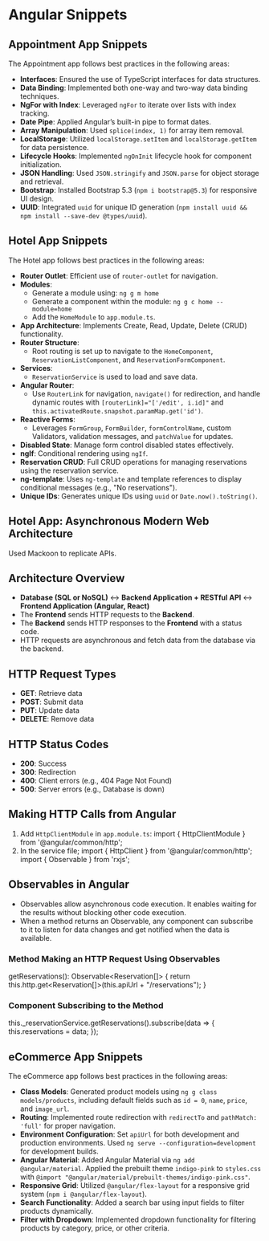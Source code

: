 # Angular Snippets

## Appointment App Snippets

The Appointment app follows best practices in the following areas:

- **Interfaces**: Ensured the use of TypeScript interfaces for data structures.
- **Data Binding**: Implemented both one-way and two-way data binding techniques.
- **NgFor with Index**: Leveraged `ngFor` to iterate over lists with index tracking.
- **Date Pipe**: Applied Angular’s built-in pipe to format dates.
- **Array Manipulation**: Used `splice(index, 1)` for array item removal.
- **LocalStorage**: Utilized `localStorage.setItem` and `localStorage.getItem` for data persistence.
- **Lifecycle Hooks**: Implemented `ngOnInit` lifecycle hook for component initialization.
- **JSON Handling**: Used `JSON.stringify` and `JSON.parse` for object storage and retrieval.
- **Bootstrap**: Installed Bootstrap 5.3 (`npm i bootstrap@5.3`) for responsive UI design.
- **UUID**: Integrated `uuid` for unique ID generation (`npm install uuid && npm install --save-dev @types/uuid`).

## Hotel App Snippets

The Hotel app follows best practices in the following areas:

- **Router Outlet**: Efficient use of `router-outlet` for navigation.
- **Modules**:
  - Generate a module using: `ng g m home`
  - Generate a component within the module: `ng g c home --module=home`
  - Add the `HomeModule` to `app.module.ts`.
- **App Architecture**: Implements Create, Read, Update, Delete (CRUD) functionality.
- **Router Structure**:
  - Root routing is set up to navigate to the `HomeComponent`, `ReservationListComponent`, and `ReservationFormComponent`.
- **Services**:
  - `ReservationService` is used to load and save data.
- **Angular Router**:
  - Use `RouterLink` for navigation, `navigate()` for redirection, and handle dynamic routes with `[routerLink]="['/edit', i.id]"` and `this.activatedRoute.snapshot.paramMap.get('id')`.
- **Reactive Forms**:
  - Leverages `FormGroup`, `FormBuilder`, `formControlName`, custom Validators, validation messages, and `patchValue` for updates.
- **Disabled State**: Manage form control disabled states effectively.
- **ngIf**: Conditional rendering using `ngIf`.
- **Reservation CRUD**: Full CRUD operations for managing reservations using the reservation service.
- **ng-template**: Uses `ng-template` and template references to display conditional messages (e.g., "No reservations").
- **Unique IDs**: Generates unique IDs using `uuid` or `Date.now().toString()`.

## Hotel App: Asynchronous Modern Web Architecture

Used Mackoon to replicate APIs.

## Architecture Overview
- **Database (SQL or NoSQL)** ↔ **Backend Application + RESTful API** ↔ **Frontend Application (Angular, React)**
- The **Frontend** sends HTTP requests to the **Backend**.
- The **Backend** sends HTTP responses to the **Frontend** with a status code.
- HTTP requests are asynchronous and fetch data from the database via the backend.

## HTTP Request Types
- **GET**: Retrieve data
- **POST**: Submit data
- **PUT**: Update data
- **DELETE**: Remove data

## HTTP Status Codes
- **200**: Success
- **300**: Redirection
- **400**: Client errors (e.g., 404 Page Not Found)
- **500**: Server errors (e.g., Database is down)

## Making HTTP Calls from Angular

1. Add `HttpClientModule` in `app.module.ts`:
   import { HttpClientModule } from '@angular/common/http';
2. In the service file;
	import { HttpClient } from '@angular/common/http';
	import { Observable } from 'rxjs';

## Observables in Angular
- Observables allow asynchronous code execution. It enables waiting for the results without blocking other code execution.
- When a method returns an Observable, any component can subscribe to it to listen for data changes and get notified when the data is available.

### Method Making an HTTP Request Using Observables
getReservations(): Observable<Reservation[]> {
    return this.http.get<Reservation[]>(this.apiUrl + "/reservations");
}

### Component Subscribing to the Method
this._reservationService.getReservations().subscribe(data => {
    this.reservations = data;
});

## eCommerce App Snippets

The eCommerce app follows best practices in the following areas:

- **Class Models**: Generated product models using `ng g class models/products`, including default fields such as `id = 0`, `name`, `price`, and `image_url`.
- **Routing**: Implemented route redirection with `redirectTo` and `pathMatch: 'full'` for proper navigation.
- **Environment Configuration**: Set `apiUrl` for both development and production environments. Used `ng serve --configuration=development` for development builds.
- **Angular Material**: Added Angular Material via `ng add @angular/material`. Applied the prebuilt theme `indigo-pink` to `styles.css` with `@import "@angular/material/prebuilt-themes/indigo-pink.css"`.
- **Responsive Grid**: Utilized `@angular/flex-layout` for a responsive grid system (`npm i @angular/flex-layout`).
- **Search Functionality**: Added a search bar using input fields to filter products dynamically.
- **Filter with Dropdown**: Implemented dropdown functionality for filtering products by category, price, or other criteria.


